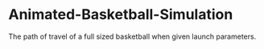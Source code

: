 # Animated-Basketball-Simulation
The path of travel of a full sized basketball when given launch parameters. 
